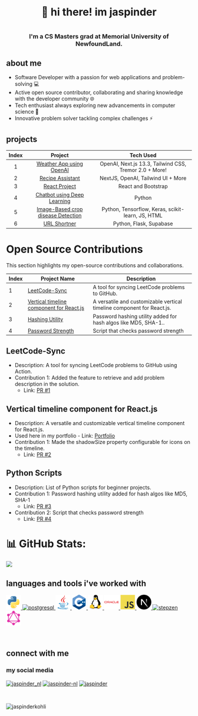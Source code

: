 <h1 align="center"> 👋  hi there! im jaspinder <h1>

<h3 align="center"> I'm a CS Masters grad at Memorial University of NewfoundLand. <h3>

## about me

* Software Developer with a passion for web applications and problem-solving 💻
* Active open source contributor, collaborating and sharing knowledge with the developer community 🌐
* Tech enthusiast always exploring new advancements in computer science 🌟
* Innovative problem solver tackling complex challenges ⚡


  
## projects

| Index | Project | Tech Used |
|:------:|:-----------------:|:------:|
|   1  |[Weather App using OpenAI](https://github.com/jaspinderkohli/weather-app-stepzen-nextjs)| OpenAI, Next.js 13.3, Tailwind CSS, Tremor 2.0 + More! |
|   2  |[Recipe Assistant](https://github.com/jaspinderkohli/recipe-assistant-openAI)| NextJS, OpenAI, Tailwind UI + More |
|   3  |[React Project](https://github.com/jaspinderkohli/learning-react)| React and Bootstrap |
|   4  |[Chatbot using Deep Learning](https://github.com/jaspinderkohli/chatbot-python)| Python |
|   5  |[Image-Based crop disease Detection](https://devpost.com/software/one-stop-agro?ref_content=user-portfolio&ref_feature=in_progress)| Python, Tensorflow, Keras, scikit-learn, JS, HTML 
|   6  |[URL Shortner](https://github.com/jaspinderkohli/URL_Shortner)| Python, Flask, Supabase |

# Open Source Contributions

This section highlights my open-source contributions and collaborations.

| Index | Project Name                         | Description                                               |
| ------ | ------------------------------------ | --------------------------------------------------------- |
| 1 | [LeetCode-Sync](https://github.com/joshcai/leetcode-sync/pull/40) | A tool for syncing LeetCode problems to GitHub. |
| 2 | [Vertical timeline component for React.js](https://github.com/stephane-monnot/react-vertical-timeline/pull/162) | A versatile and customizable vertical timeline component for React.js. |
| 3 | [Hashing Utility](https://github.com/larymak/Python-project-Scripts/pull/309) | Password hashing utility added for hash algos like MD5, SHA-1.. |
| 4 | [Password Strength](https://github.com/larymak/Python-project-Scripts/pull/310) | Script that checks password strength |



## LeetCode-Sync
- Description: A tool for syncing LeetCode problems to GitHub using Action.
- Contribution 1: Added the feature to retrieve and add problem description in the solution.
   - Link: [PR #1](https://github.com/joshcai/leetcode-sync/pull/40)

## Vertical timeline component for React.js

- Description: A versatile and customizable vertical timeline component for React.js.
- Used here in my portfolio - Link: [Portfolio](https://jaspinderkohli.com/)
- Contribution 1: Made the shadowSize property configurable for icons on the timeline.
   - Link: [PR #2](https://github.com/stephane-monnot/react-vertical-timeline/pull/162)

## Python Scripts
- Description: List of Python scripts for beginner projects.
- Contribution 1: Password hashing utility added for hash algos like MD5, SHA-1
   - Link: [PR #3](https://github.com/larymak/Python-project-Scripts/pull/309)
- Contribution 2: Script that checks password strength
   - Link: [PR #4](https://github.com/larymak/Python-project-Scripts/pull/310)

# 📊 GitHub Stats:
![](https://github-readme-streak-stats.herokuapp.com/?user=jaspinderkohli&theme=dark&hide_border=false)<br/>


## languages and tools i've worked with

<p align="left">
  <a href="https://www.python.org" target="_blank"> <img src="https://raw.githubusercontent.com/devicons/devicon/master/icons/python/python-original.svg" alt="python" width="40" height="40"/> </a>
  <a href="https://www.postgresql.org/" target="_blank"> <img src="https://www.postgresql.org/media/img/about/press/elephant.png" alt="postgresql" width="40" height="40"/> </a>
  <a href="https://www.java.com" target="_blank"> <img src="https://raw.githubusercontent.com/devicons/devicon/master/icons/java/java-original.svg" alt="java" width="40" height="40"/> </a>
  <a href="https://www.w3schools.com/cpp/" target="_blank"> <img src="https://raw.githubusercontent.com/devicons/devicon/master/icons/cplusplus/cplusplus-original.svg" alt="cplusplus" width="40" height="40"/> </a>
  <a href="https://www.linux.org/" target="_blank"> <img src="https://raw.githubusercontent.com/devicons/devicon/master/icons/linux/linux-original.svg" alt="linux" width="40" height="40"/> </a> 
  <a href="https://www.oracle.com/" target="_blank"> <img src="https://raw.githubusercontent.com/devicons/devicon/master/icons/oracle/oracle-original.svg" alt="oracle" width="40" height="40"/> </a>
  <a href="https://developer.mozilla.org/en-US/docs/Web/JavaScript" target="_blank"> <img src="https://raw.githubusercontent.com/devicons/devicon/master/icons/javascript/javascript-original.svg" alt="javascript" width="40" height="40"/> </a>
  <a href="https://nextjs.org/" target="_blank"> <img src="https://raw.githubusercontent.com/devicons/devicon/master/icons/nextjs/nextjs-original.svg" alt="nextjs" width="40" height="40" style="background-color: white;"/> </a>
  <a href="https://stepzen.com/" target="_blank"> <img src="https://stepzen.com/images/logo.svg" alt="stepzen" width="40" height="40"/> </a>
  <a href="https://graphql.org/" target="_blank"> <img src="https://raw.githubusercontent.com/devicons/devicon/master/icons/graphql/graphql-plain.svg" alt="graphql" width="40" height="40"/> </a>
</p>

<br>

## connect with me

<h3 align="left">my social media</h3>
<p align="left">
<a href="https://twitter.com/jaspinder_nl" target="blank"><img align="center" src="https://raw.githubusercontent.com/rahuldkjain/github-profile-readme-generator/master/src/images/icons/Social/twitter.svg" alt="jaspinder_nl" height="30" width="40" /></a>
<a href="https://www.linkedin.com/in/jaspinder-nl" target="blank"><img align="center" src="https://raw.githubusercontent.com/rahuldkjain/github-profile-readme-generator/master/src/images/icons/Social/linked-in-alt.svg" alt="jaspinder-nl" height="30" width="40" /></a>
<a href="https://leetcode.com/jaspinder" target="blank"><img align="center" src="https://raw.githubusercontent.com/rahuldkjain/github-profile-readme-generator/master/src/images/icons/Social/leet-code.svg" alt="jaspinder" height="30" width="40" /></a>
</p>
<br>

<p align="left"> <img src="https://komarev.com/ghpvc/?username=jaspinderkohli&label=Profile%20views&color=0e75b6&style=flat" alt="jaspinderkohli" /> </p>

<!--
**jaspinderkohli/jaspinderkohli** is a ✨ _special_ ✨ repository because its `README.md` (this file) appears on your GitHub profile.

Here are some ideas to get you started:

- 🔭 I’m currently working on ...
- 🌱 I’m currently learning ...
- 👯 I’m looking to collaborate on ...
- 🤔 I’m looking for help with ...
- 💬 Ask me about ...
- 📫 How to reach me: ...
- 😄 Pronouns: ...
- ⚡ Fun fact: ...
-->
